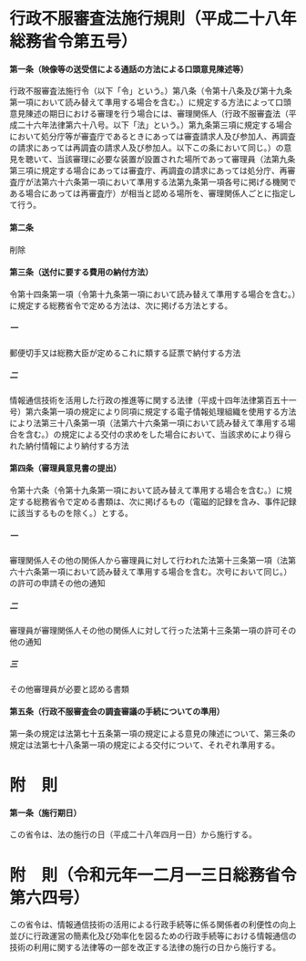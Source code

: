# 行政不服審査法施行規則（平成二十八年総務省令第五号）
#### 第一条（映像等の送受信による通話の方法による口頭意見陳述等）
行政不服審査法施行令（以下「令」という。）第八条（令第十八条及び第十九条第一項において読み替えて準用する場合を含む。）に規定する方法によって口頭意見陳述の期日における審理を行う場合には、審理関係人（行政不服審査法（平成二十六年法律第六十八号。以下「法」という。）第九条第三項に規定する場合において処分庁等が審査庁であるときにあっては審査請求人及び参加人、再調査の請求にあっては再調査の請求人及び参加人。以下この条において同じ。）の意見を聴いて、当該審理に必要な装置が設置された場所であって審理員（法第九条第三項に規定する場合にあっては審査庁、再調査の請求にあっては処分庁、再審査庁が法第六十六条第一項において準用する法第九条第一項各号に掲げる機関である場合にあっては再審査庁）が相当と認める場所を、審理関係人ごとに指定して行う。
#### 第二条
削除
#### 第三条（送付に要する費用の納付方法）
令第十四条第一項（令第十九条第一項において読み替えて準用する場合を含む。）に規定する総務省令で定める方法は、次に掲げる方法とする。
##### 一
郵便切手又は総務大臣が定めるこれに類する証票で納付する方法
##### 二
情報通信技術を活用した行政の推進等に関する法律（平成十四年法律第百五十一号）第六条第一項の規定により同項に規定する電子情報処理組織を使用する方法により法第三十八条第一項（法第六十六条第一項において読み替えて準用する場合を含む。）の規定による交付の求めをした場合において、当該求めにより得られた納付情報により納付する方法
#### 第四条（審理員意見書の提出）
令第十六条（令第十九条第一項において読み替えて準用する場合を含む。）に規定する総務省令で定める書類は、次に掲げるもの（電磁的記録を含み、事件記録に該当するものを除く。）とする。
##### 一
審理関係人その他の関係人から審理員に対して行われた法第十三条第一項（法第六十六条第一項において読み替えて準用する場合を含む。次号において同じ。）の許可の申請その他の通知
##### 二
審理員が審理関係人その他の関係人に対して行った法第十三条第一項の許可その他の通知
##### 三
その他審理員が必要と認める書類
#### 第五条（行政不服審査会の調査審議の手続についての準用）
第一条の規定は法第七十五条第一項の規定による意見の陳述について、第三条の規定は法第七十八条第一項の規定による交付について、それぞれ準用する。
# 附　則
#### 第一条（施行期日）
この省令は、法の施行の日（平成二十八年四月一日）から施行する。
# 附　則（令和元年一二月一三日総務省令第六四号）
この省令は、情報通信技術の活用による行政手続等に係る関係者の利便性の向上並びに行政運営の簡素化及び効率化を図るための行政手続等における情報通信の技術の利用に関する法律等の一部を改正する法律の施行の日から施行する。
